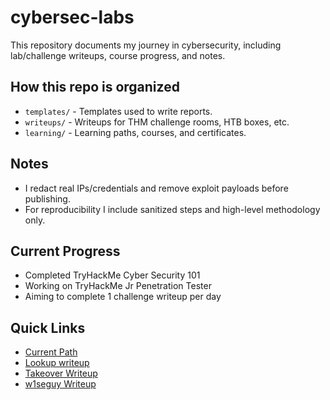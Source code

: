 # cybersec-labs
This repository documents my journey in cybersecurity, including lab/challenge writeups, course progress, and notes.

## How this repo is organized
- `templates/` - Templates used to write reports.
- `writeups/` - Writeups for THM challenge rooms, HTB boxes, etc.
- `learning/` - Learning paths, courses, and certificates.

## Notes
- I redact real IPs/credentials and remove exploit payloads before publishing.
- For reproducibility I include sanitized steps and high-level methodology only.

## Current Progress
- Completed TryHackMe Cyber Security 101
- Working on TryHackMe Jr Penetration Tester
- Aiming to complete 1 challenge writeup per day

## Quick Links
- [Current Path](https://github.com/tylers3666/cybersec-labs/blob/main/learning/tryhackme/jr-pentester/README.md)
- [Lookup writeup](https://github.com/tylers3666/cybersec-labs/blob/main/writeups/tryhackme/lookup/writeup.md)
- [Takeover Writeup](https://github.com/tylers3666/cybersec-labs/blob/main/writeups/tryhackme/takeover/writeup.md)
- [w1seguy Writeup](https://github.com/tylers3666/cybersec-labs/blob/main/writeups/tryhackme/w1seguy/writeup.md)

